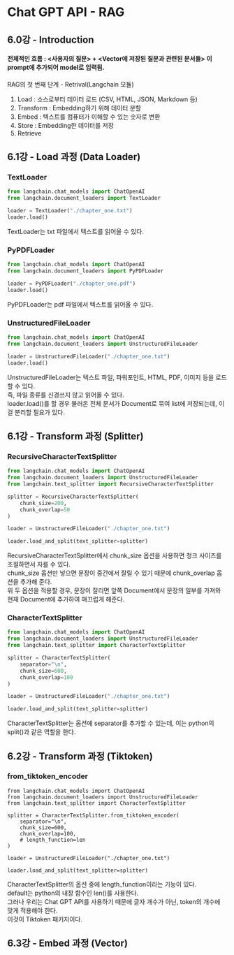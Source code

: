 # Chat GPT API - RAG




## 6.0강 - Introduction
#### 전체적인 흐름 : <사용자의 질문> + <Vector에 저장된 질문과 관련된 문서들> 이 prompt에 추가되어 model로 입력됨.  
RAG의 첫 번째 단계 - Retrival(Langchain 모듈)  
  1. Load : 소스로부터 데이터 로드 (CSV, HTML, JSON, Markdown 등)
  2. Transform : Embedding하기 위해 데이터 분할
  3. Embed : 텍스트를 컴퓨터가 이해할 수 있는 숫자로 변환
  4. Store : Embedding한 데이터를 저장
  5. Retrieve




## 6.1강 - Load 과정 (Data Loader)

### TextLoader
``` python
from langchain.chat_models import ChatOpenAI
from langchain.document_loaders import TextLoader

loader = TextLoader("./chapter_one.txt")
loader.load()
```
TextLoader는 txt 파일에서 텍스트를 읽어올 수 있다. 

### PyPDFLoader
``` python
from langchain.chat_models import ChatOpenAI
from langchain.document_loaders import PyPDFLoader

loader = PyPDFLoader("./chapter_one.pdf")
loader.load()
```
PyPDFLoader는 pdf 파일에서 텍스트를 읽어올 수 있다.


### UnstructuredFileLoader
``` python
from langchain.chat_models import ChatOpenAI
from langchain.document_loaders import UnstructuredFileLoader

loader = UnstructuredFileLoader("./chapter_one.txt")
loader.load()
```
UnstructuredFileLoader는 텍스트 파일, 파워포인트, HTML, PDF, 이미지 등을 로드할 수 있다.  
즉, 파일 종류를 신경쓰지 않고 읽어올 수 있다.  
loader.load()를 할 경우 불러온 전체 문서가 Document로 묶여 list에 저장되는데, 이걸 분리할 필요가 있다.  




## 6.1강 - Transform 과정 (Splitter)
### RecursiveCharacterTextSplitter
``` python
from langchain.chat_models import ChatOpenAI
from langchain.document_loaders import UnstructuredFileLoader
from langchain.text_splitter import RecursiveCharacterTextSplitter

splitter = RecursiveCharacterTextSplitter(
    chunk_size=200,
    chunk_overlap=50
)

loader = UnstructuredFileLoader("./chapter_one.txt")

loader.load_and_split(text_splitter=splitter)
```
RecursiveCharacterTextSplitter에서 chunk_size 옵션을 사용하면 청크 사이즈를 조절하면서 자를 수 있다.  
chunk_size 옵션만 넣으면 문장이 중간에서 잘릴 수 있기 때문에 chunk_overlap 옵션을 추가해 준다.  
위 두 옵션을 적용할 경우, 문장이 잘리면 앞쪽 Document에서 문장의 일부를 가져와 현재 Document에 추가하여 매끄럽게 해준다.  

### CharacterTextSplitter
``` python
from langchain.chat_models import ChatOpenAI
from langchain.document_loaders import UnstructuredFileLoader
from langchain.text_splitter import CharacterTextSplitter

splitter = CharacterTextSplitter(
    separator="\n",
    chunk_size=600,
    chunk_overlap=100
)

loader = UnstructuredFileLoader("./chapter_one.txt")

loader.load_and_split(text_splitter=splitter)
```
CharacterTextSplitter는 옵션에 separator를 추가할 수 있는데, 이는 python의 split()과 같은 역할을 한다.  




## 6.2강 - Transform 과정 (Tiktoken)
### from_tiktoken_encoder
```
from langchain.chat_models import ChatOpenAI
from langchain.document_loaders import UnstructuredFileLoader
from langchain.text_splitter import CharacterTextSplitter

splitter = CharacterTextSplitter.from_tiktoken_encoder(
    separator="\n",
    chunk_size=600,
    chunk_overlap=100,
    # length_function=len
)

loader = UnstructuredFileLoader("./chapter_one.txt")

loader.load_and_split(text_splitter=splitter)
```
CharacterTextSplitter의 옵션 중에 length_function이라는 기능이 있다.   
default는 python의 내장 함수인 len()를 사용한다.  
그러나 우리는 Chat GPT API를 사용하기 때문에 글자 개수가 아닌, token의 개수에 맞게 적용해야 한다.  
이것이 Tiktoken 패키지이다.




## 6.3강 - Embed 과정 (Vector)
